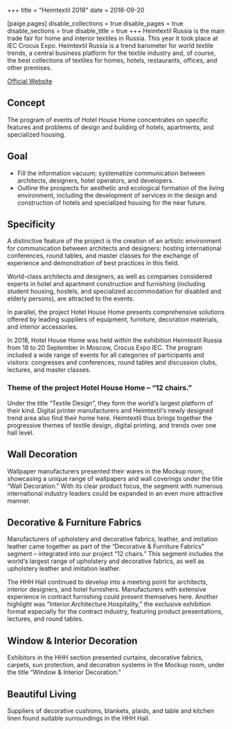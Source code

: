 +++
title = "Heimtextil 2018"
date = 2018-09-20

[paige.pages]
disable_collections = true
disable_pages = true
disable_sections = true
disable_title = true
+++
Heimtextil Russia is the main trade fair for home and interior textiles in Russia. This year it took place at IEC Crocus Expo. Heimtextil Russia is a trend barometer for world textile trends, a central business platform for the textile industry and, of course, the best collections of textiles for homes, hotels, restaurants, offices, and other premises.

[Official Website](https://heimtextil-russia.ru.messefrankfurt.com/moscow/en.html)

## Concept
The program of events of Hotel House Home concentrates on specific features and problems of design and building of hotels, apartments, and specialized housing.

## Goal
 - Fill the information vacuum; systematize communication between architects, designers, hotel operators, and developers.
 - Outline the prospects for aesthetic and ecological formation of the living environment, including the development of services in the design and construction of hotels and specialized housing for the near future.

## Specificity
A distinctive feature of the project is the creation of an artistic environment for communication between architects and designers: hosting international conferences, round tables, and master classes for the exchange of experience and demonstration of best practices in this field.

World-class architects and designers, as well as companies considered experts in hotel and apartment construction and furnishing (including student housing, hostels, and specialized accommodation for disabled and elderly persons), are attracted to the events.

In parallel, the project Hotel House Home presents comprehensive solutions offered by leading suppliers of equipment, furniture, decoration materials, and interior accessories.

In 2018, Hotel House Home was held within the exhibition Heimtextil Russia from 18 to 20 September in Moscow, Crocus Expo IEC. The program included a wide range of events for all categories of participants and visitors: congresses and conferences, round tables and discussion clubs, lectures, and master classes.

### Theme of the project Hotel House Home – “12 chairs.”
Under the title “Textile Design”, they form the world‘s largest platform of their kind. Digital printer manufacturers and Heimtextil‘s newly designed trend area also find their home here. Heimtextil thus brings together the progressive themes of textile design, digital printing, and trends over one hall level.

## Wall Decoration
Wallpaper manufacturers presented their wares in the Mockup room, showcasing a unique range of wallpapers and wall coverings under the title “Wall Decoration.” With its clear product focus, the segment with numerous international industry leaders could be expanded in an even more attractive manner.

## Decorative & Furniture Fabrics
Manufacturers of upholstery and decorative fabrics, leather, and imitation leather came together as part of the “Decorative & Furniture Fabrics” segment – integrated into our project “12 chairs.” This segment includes the world‘s largest range of upholstery and decorative fabrics, as well as upholstery leather and imitation leather.

The HHH Hall continued to develop into a meeting point for architects, interior designers, and hotel furnishers. Manufacturers with extensive experience in contract furnishing could present themselves here. Another highlight was “Interior.Architecture.Hospitality,” the exclusive exhibition format especially for the contract industry, featuring product presentations, lectures, and round tables.

## Window & Interior Decoration
Exhibitors in the HHH section presented curtains, decorative fabrics, carpets, sun protection, and decoration systems in the Mockup room, under the title “Window & Interior Decoration.”

## Beautiful Living
Suppliers of decorative cushions, blankets, plaids, and table and kitchen linen found suitable surroundings in the HHH Hall.

